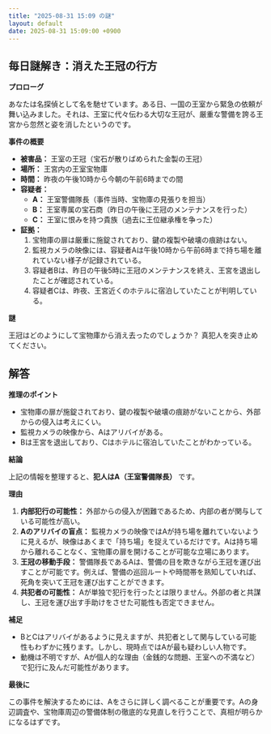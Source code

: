 ```yaml
---
title: "2025-08-31 15:09 の謎"
layout: default
date: 2025-08-31 15:09:00 +0900
---
```

## 毎日謎解き：消えた王冠の行方

**プロローグ**

あなたは名探偵として名を馳せています。ある日、一国の王室から緊急の依頼が舞い込みました。それは、王室に代々伝わる大切な王冠が、厳重な警備を誇る王宮から忽然と姿を消したというのです。

**事件の概要**

*   **被害品：** 王室の王冠（宝石が散りばめられた金製の王冠）
*   **場所：** 王宮内の王室宝物庫
*   **時間：** 昨夜の午後10時から今朝の午前6時までの間
*   **容疑者：**
    *   **A：** 王室警備隊長（事件当時、宝物庫の見張りを担当）
    *   **B：** 王室専属の宝石商（昨日の午後に王冠のメンテナンスを行った）
    *   **C：** 王室に恨みを持つ貴族（過去に王位継承権を争った）
*   **証拠：**
    1.  宝物庫の扉は厳重に施錠されており、鍵の複製や破壊の痕跡はない。
    2.  監視カメラの映像には、容疑者Aは午後10時から午前6時まで持ち場を離れていない様子が記録されている。
    3.  容疑者Bは、昨日の午後5時に王冠のメンテナンスを終え、王宮を退出したことが確認されている。
    4.  容疑者Cは、昨夜、王宮近くのホテルに宿泊していたことが判明している。

**謎**

王冠はどのようにして宝物庫から消え去ったのでしょうか？ 真犯人を突き止めてください。

## 解答

**推理のポイント**

*   宝物庫の扉が施錠されており、鍵の複製や破壊の痕跡がないことから、外部からの侵入は考えにくい。
*   監視カメラの映像から、Aはアリバイがある。
*   Bは王宮を退出しており、Cはホテルに宿泊していたことがわかっている。

**結論**

上記の情報を整理すると、**犯人はA（王室警備隊長）** です。

**理由**

1.  **内部犯行の可能性：** 外部からの侵入が困難であるため、内部の者が関与している可能性が高い。
2.  **Aのアリバイの盲点：** 監視カメラの映像ではAが持ち場を離れていないように見えるが、映像はあくまで「持ち場」を捉えているだけです。Aは持ち場から離れることなく、宝物庫の扉を開けることが可能な立場にあります。
3.  **王冠の移動手段：** 警備隊長であるAは、警備の目を欺きながら王冠を運び出すことが可能です。例えば、警備の巡回ルートや時間帯を熟知していれば、死角を突いて王冠を運び出すことができます。
4.  **共犯者の可能性：** Aが単独で犯行を行ったとは限りません。外部の者と共謀し、王冠を運び出す手助けをさせた可能性も否定できません。

**補足**

*   BとCはアリバイがあるように見えますが、共犯者として関与している可能性もわずかに残ります。しかし、現時点ではAが最も疑わしい人物です。
*   動機は不明ですが、Aが個人的な理由（金銭的な問題、王室への不満など）で犯行に及んだ可能性があります。

**最後に**

この事件を解決するためには、Aをさらに詳しく調べることが重要です。Aの身辺調査や、宝物庫周辺の警備体制の徹底的な見直しを行うことで、真相が明らかになるはずです。
